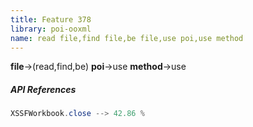 ```yaml
---
title: Feature 378
library: poi-ooxml
name: read file,find file,be file,use poi,use method
---
```


**file**->(read,find,be) **poi**->use **method**->use 

##### API References

```java
XSSFWorkbook.close --> 42.86 %
```
